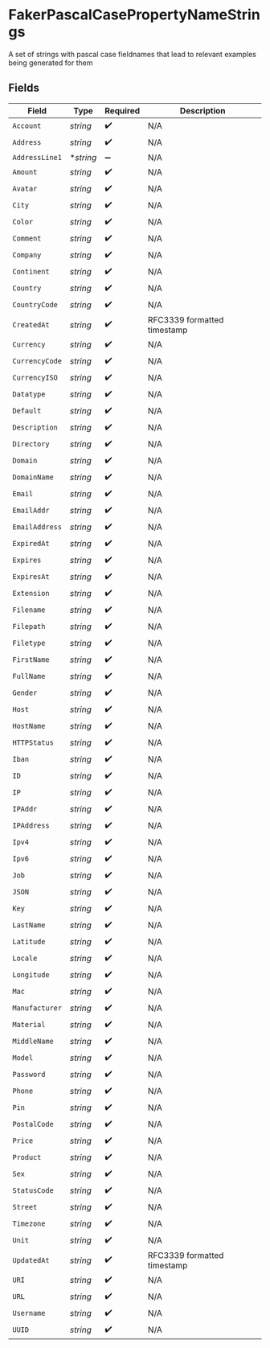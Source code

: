 # FakerPascalCasePropertyNameStrings

A set of strings with pascal case fieldnames that lead to relevant examples being generated for them


## Fields

| Field                       | Type                        | Required                    | Description                 |
| --------------------------- | --------------------------- | --------------------------- | --------------------------- |
| `Account`                   | *string*                    | :heavy_check_mark:          | N/A                         |
| `Address`                   | *string*                    | :heavy_check_mark:          | N/A                         |
| `AddressLine1`              | **string*                   | :heavy_minus_sign:          | N/A                         |
| `Amount`                    | *string*                    | :heavy_check_mark:          | N/A                         |
| `Avatar`                    | *string*                    | :heavy_check_mark:          | N/A                         |
| `City`                      | *string*                    | :heavy_check_mark:          | N/A                         |
| `Color`                     | *string*                    | :heavy_check_mark:          | N/A                         |
| `Comment`                   | *string*                    | :heavy_check_mark:          | N/A                         |
| `Company`                   | *string*                    | :heavy_check_mark:          | N/A                         |
| `Continent`                 | *string*                    | :heavy_check_mark:          | N/A                         |
| `Country`                   | *string*                    | :heavy_check_mark:          | N/A                         |
| `CountryCode`               | *string*                    | :heavy_check_mark:          | N/A                         |
| `CreatedAt`                 | *string*                    | :heavy_check_mark:          | RFC3339 formatted timestamp |
| `Currency`                  | *string*                    | :heavy_check_mark:          | N/A                         |
| `CurrencyCode`              | *string*                    | :heavy_check_mark:          | N/A                         |
| `CurrencyISO`               | *string*                    | :heavy_check_mark:          | N/A                         |
| `Datatype`                  | *string*                    | :heavy_check_mark:          | N/A                         |
| `Default`                   | *string*                    | :heavy_check_mark:          | N/A                         |
| `Description`               | *string*                    | :heavy_check_mark:          | N/A                         |
| `Directory`                 | *string*                    | :heavy_check_mark:          | N/A                         |
| `Domain`                    | *string*                    | :heavy_check_mark:          | N/A                         |
| `DomainName`                | *string*                    | :heavy_check_mark:          | N/A                         |
| `Email`                     | *string*                    | :heavy_check_mark:          | N/A                         |
| `EmailAddr`                 | *string*                    | :heavy_check_mark:          | N/A                         |
| `EmailAddress`              | *string*                    | :heavy_check_mark:          | N/A                         |
| `ExpiredAt`                 | *string*                    | :heavy_check_mark:          | N/A                         |
| `Expires`                   | *string*                    | :heavy_check_mark:          | N/A                         |
| `ExpiresAt`                 | *string*                    | :heavy_check_mark:          | N/A                         |
| `Extension`                 | *string*                    | :heavy_check_mark:          | N/A                         |
| `Filename`                  | *string*                    | :heavy_check_mark:          | N/A                         |
| `Filepath`                  | *string*                    | :heavy_check_mark:          | N/A                         |
| `Filetype`                  | *string*                    | :heavy_check_mark:          | N/A                         |
| `FirstName`                 | *string*                    | :heavy_check_mark:          | N/A                         |
| `FullName`                  | *string*                    | :heavy_check_mark:          | N/A                         |
| `Gender`                    | *string*                    | :heavy_check_mark:          | N/A                         |
| `Host`                      | *string*                    | :heavy_check_mark:          | N/A                         |
| `HostName`                  | *string*                    | :heavy_check_mark:          | N/A                         |
| `HTTPStatus`                | *string*                    | :heavy_check_mark:          | N/A                         |
| `Iban`                      | *string*                    | :heavy_check_mark:          | N/A                         |
| `ID`                        | *string*                    | :heavy_check_mark:          | N/A                         |
| `IP`                        | *string*                    | :heavy_check_mark:          | N/A                         |
| `IPAddr`                    | *string*                    | :heavy_check_mark:          | N/A                         |
| `IPAddress`                 | *string*                    | :heavy_check_mark:          | N/A                         |
| `Ipv4`                      | *string*                    | :heavy_check_mark:          | N/A                         |
| `Ipv6`                      | *string*                    | :heavy_check_mark:          | N/A                         |
| `Job`                       | *string*                    | :heavy_check_mark:          | N/A                         |
| `JSON`                      | *string*                    | :heavy_check_mark:          | N/A                         |
| `Key`                       | *string*                    | :heavy_check_mark:          | N/A                         |
| `LastName`                  | *string*                    | :heavy_check_mark:          | N/A                         |
| `Latitude`                  | *string*                    | :heavy_check_mark:          | N/A                         |
| `Locale`                    | *string*                    | :heavy_check_mark:          | N/A                         |
| `Longitude`                 | *string*                    | :heavy_check_mark:          | N/A                         |
| `Mac`                       | *string*                    | :heavy_check_mark:          | N/A                         |
| `Manufacturer`              | *string*                    | :heavy_check_mark:          | N/A                         |
| `Material`                  | *string*                    | :heavy_check_mark:          | N/A                         |
| `MiddleName`                | *string*                    | :heavy_check_mark:          | N/A                         |
| `Model`                     | *string*                    | :heavy_check_mark:          | N/A                         |
| `Password`                  | *string*                    | :heavy_check_mark:          | N/A                         |
| `Phone`                     | *string*                    | :heavy_check_mark:          | N/A                         |
| `Pin`                       | *string*                    | :heavy_check_mark:          | N/A                         |
| `PostalCode`                | *string*                    | :heavy_check_mark:          | N/A                         |
| `Price`                     | *string*                    | :heavy_check_mark:          | N/A                         |
| `Product`                   | *string*                    | :heavy_check_mark:          | N/A                         |
| `Sex`                       | *string*                    | :heavy_check_mark:          | N/A                         |
| `StatusCode`                | *string*                    | :heavy_check_mark:          | N/A                         |
| `Street`                    | *string*                    | :heavy_check_mark:          | N/A                         |
| `Timezone`                  | *string*                    | :heavy_check_mark:          | N/A                         |
| `Unit`                      | *string*                    | :heavy_check_mark:          | N/A                         |
| `UpdatedAt`                 | *string*                    | :heavy_check_mark:          | RFC3339 formatted timestamp |
| `URI`                       | *string*                    | :heavy_check_mark:          | N/A                         |
| `URL`                       | *string*                    | :heavy_check_mark:          | N/A                         |
| `Username`                  | *string*                    | :heavy_check_mark:          | N/A                         |
| `UUID`                      | *string*                    | :heavy_check_mark:          | N/A                         |